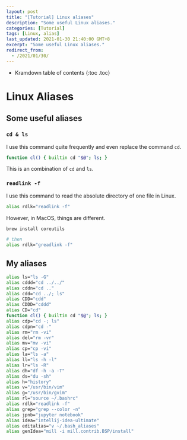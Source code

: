 ```yaml
---
layout: post
title: "[Tutorial] Linux aliases"
description: "Some useful Linux aliases."
categories: [Tutorial]
tags: [Linux, alias]
last_updated: 2021-01-30 21:40:00 GMT+8
excerpt: "Some useful Linux aliases."
redirect_from:
  - /2021/01/30/
---
```


* Kramdown table of contents
{:toc .toc}

# Linux Aliases

## Some useful aliases

### `cd & ls`

I use this command quite frequently and even replace the command `cd`.

```bash
function cl() { builtin cd "$@"; ls; }
```

This is an combination of `cd` and `ls`.

### `readlink -f`

I use this command to read the absolute directory of one file in Linux.

```bash
alias rdlk="readlink -f"
```

However, in MacOS, things are different.

```bash
brew install coreutils

# then
alias rdlk="greadlink -f"
```

## My aliases

```bash
alias ls="ls -G"
alias cddd="cd ../../"
alias cddn="cd .." 
alias cdd="cd ../; ls"
alias CDD="cdd"
alias CDDD="cddd"
alias CD="cd"
function cl() { builtin cd "$@"; ls; }
alias cdp="cd -; ls" 
alias cdpn="cd -"
alias rm="rm -vi" 
alias del="rm -vr" 
alias mv="mv -vi" 
alias cp="cp -vi" 
alias la="ls -a" 
alias ll="ls -h -l" 
alias lr="ls -R" 
alias dh="df -h -a -T"
alias ds="du -sh"
alias h="history"
alias v="/usr/bin/vim"
alias g="/usr/bin/gvim"
alias rl="source ~/.bashrc"
alias rdlk="readlink -f"
alias grep="grep --color -n"
alias jpnb="jupyter notebook"
alias idea="intellij-idea-ultimate"
alias editalias="v ~/.bash_aliases"
alias genIdea="mill -i mill.contrib.BSP/install"
```